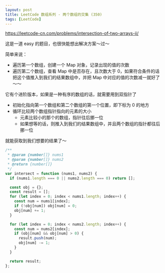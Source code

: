 ```yaml
---
layout: post
title: LeetCode 数组系列 - 两个数组的交集 (350)
tags: [LeetCode]
---
```


https://leetcode-cn.com/problems/intersection-of-two-arrays-ii/

这是一道 easy 的题目，也很快能想出解决方案～过～

简单来说：

- 遍历第一个数组，创建一个 Map 对象，记录出现的值的次数
- 遍历第二个数组，查看 Map 中是否存在，且次数大于 0，如果符合条件的话把这个值推入到我们的结果数组中，并把 Map 中对应的值的次数减一就好了～～

它有个进阶版本，如果是一种有序的数组的话，就需要用到双指针了

- 初始化指向第一个数组和第二个数组的第一个位置，即下标为 0 的地方
- 循环比较两个数组指针指向的元素的大小
  - 元素比较小的那个的数组，指针往后挪一位
  - 如果想等的话，则推入到我们的结果数组中，并且两个数组的指针都往后挪一位

就能获取到我们想要的结果了～

```js
/**
 * @param {number[]} nums1
 * @param {number[]} nums2
 * @return {number[]}
 */
var intersect = function (nums1, nums2) {
  if (nums1.length === 0 || nums2.length === 0) return [];

  const obj = {};
  const result = [];
  for (let index = 0; index < nums1.length; index++) {
    const num = nums1[index];
    if (!obj[num]) obj[num] = 0;
    obj[num] += 1;
  }

  for (let index = 0; index < nums2.length; index++) {
    const num = nums2[index];
    if (obj[num] && obj[num] > 0) {
      result.push(num);
      obj[num] -= 1;
    }
  }

  return result;
};
```
